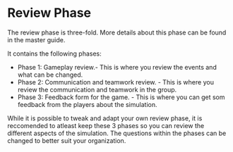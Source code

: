 # Review Phase

The review phase is three-fold. More details about this phase can be found in the master guide.

It contains the following phases:

* Phase 1: Gameplay review.- This is where you review the events and what can be changed.
* Phase 2: Communication and teamwork review. - This is where you review the communication and teamwork in the group.
* Phase 3: Feedback form for the game. - This is where you can get som feedback from the players about the simulation.


While it is possible to tweak and adapt your own review phase, it is reccomended to atleast keep these 3 phases so you can review the different aspects of the simulation. The questions within the phases can be changed to better suit your organization. 

